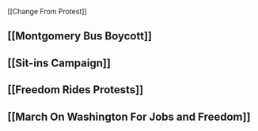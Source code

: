 [[Change From Protest]]

## **[[Montgomery Bus Boycott]]**
## **[[Sit-ins Campaign]]**
## **[[Freedom Rides Protests]]**
## **[[March On Washington For Jobs and Freedom]]**
